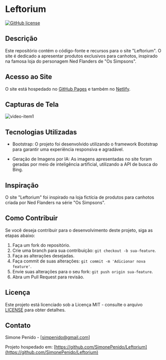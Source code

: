 # Leftorium

[![GitHub license](https://img.shields.io/github/license/SimonePenido/Leftorium)](https://github.com/SimonePenido/Leftorium/blob/main/LICENSE)

## Descrição

Este repositório contém o código-fonte e recursos para o site "Leftorium". O site é dedicado a apresentar produtos exclusivos para canhotos, inspirado na famosa loja do personagem Ned Flanders de "Os Simpsons".

## Acesso ao Site

O site está hospedado no [GitHub Pages](https://simonepenido.github.io/Leftorium/) e também no [Netlify](https://leftorium.netlify.app).

## Capturas de Tela

![video-item1](https://github.com/SimonePenido/Leftorium/assets/112627846/f5bb9379-12ae-49ed-83c4-8373c147eb3c)

## Tecnologias Utilizadas

- Bootstrap: O projeto foi desenvolvido utilizando o framework Bootstrap para garantir uma experiência responsiva e agradável.

- Geração de Imagens por IA: As imagens apresentadas no site foram geradas por meio de inteligência artificial, utilizando a API de busca do Bing.

## Inspiração

O site "Leftorium" foi inspirado na loja fictícia de produtos para canhotos criada por Ned Flanders na série "Os Simpsons".

## Como Contribuir

Se você deseja contribuir para o desenvolvimento deste projeto, siga as etapas abaixo:

1. Faça um fork do repositório.
2. Crie uma branch para sua contribuição: `git checkout -b sua-feature`.
3. Faça as alterações desejadas.
4. Faça commit de suas alterações: `git commit -m 'Adicionar nova feature'`.
5. Envie suas alterações para o seu fork: `git push origin sua-feature`.
6. Abra um Pull Request para revisão.

## Licença

Este projeto está licenciado sob a Licença MIT - consulte o arquivo [LICENSE](https://github.com/SimonePenido/Leftorium/blob/main/LICENSE) para obter detalhes.

## Contato

Simone Penido - [simpenido@gmail.com] 

Projeto hospedado em: [https://github.com/SimonePenido/Leftorium](https://github.com/SimonePenido/Leftorium)
